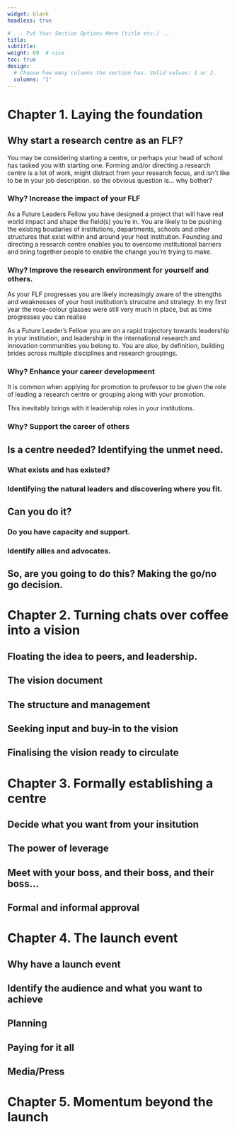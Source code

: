 ```yaml
---
widget: blank
headless: true

# ... Put Your Section Options Here (title etc.) ...
title:
subtitle:
weight: 69  # nice
toc: true
design:
  # Choose how many columns the section has. Valid values: 1 or 2.
  columns: '1'
---
```

# Chapter 1. Laying the foundation

## Why start a research centre as an FLF?

You may be considering starting a centre, or perhaps your head of school has tasked you with starting one. Forming and/or directing a research centre is a lot of work, might distract from your research focus, and isn’t like to be in your job description. so the obvious question is... why bother?

### Why? Increase the impact of your FLF

As a Future Leaders Fellow you have designed a project that will have real world impact and shape the field(s) you’re in. You are likely to be pushing the existing boudaries of institutions, departments, schools and other structures that exist within and around your host institution. Founding and directing a research centre enables you to overcome institutional barriers and bring together people to enable the change you’re trying to make. 

### Why? Improve the research environment for yourself and others.

As your FLF progresses you are likely increasingly aware of the strengths and weaknesses of your host institution’s strucutre and strategy. In my first year the rose-colour glasses were still very much in place, but as time progresses you can realise

As a Future Leader’s Fellow you are on a rapid trajectory towards leadership in your institution, and leadership in the international research and innovation communities you belong to. You are also, by definition, building brides across multiple disciplines and research groupings. 

### Why? Enhance your career developmeent

It is common when applying for promotion to professor to be given the role of leading a research centre or grouping along with your promotion. 

This inevitably brings with it leadership roles in your institutions.

### Why? Support the career of others

## Is a centre needed? Identifying the unmet need.

### What exists and has existed?

### Identifying the natural leaders and discovering where you fit.

## Can you do it? 

### Do you have capacity and support.

### Identify allies and advocates.

## So, are you going to do this? Making the go/no go decision.

# Chapter 2. Turning chats over coffee into a vision

## Floating the idea to peers, and leadership.

## The vision document

## The structure and management

## Seeking input and buy-in to the vision

## Finalising the vision ready to circulate

# Chapter 3. Formally establishing a centre

## Decide what you want from your insitution

## The power of leverage

## Meet with your boss, and their boss, and their boss…

## Formal and informal approval

# Chapter 4. The launch event

## Why have a launch event

## Identify the audience and what you want to achieve

## Planning

## Paying for it all

## Media/Press

# Chapter 5. Momentum beyond the launch

## 
